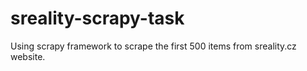 # sreality-scrapy-task
Using scrapy framework to scrape the first 500 items from sreality.cz website.
